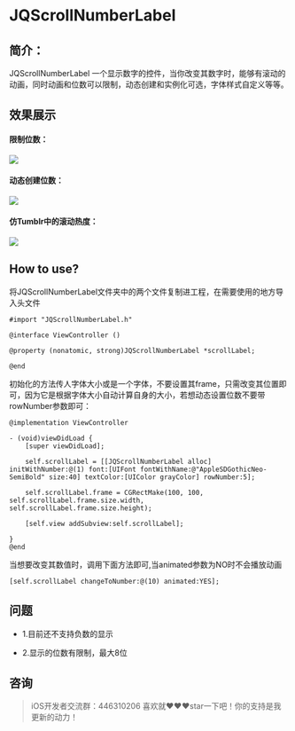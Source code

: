 # JQScrollNumberLabel

## 简介：

JQScrollNumberLabel 一个显示数字的控件，当你改变其数字时，能够有滚动的动画，同时动画和位数可以限制，动态创建和实例化可选，字体样式自定义等等。

## 效果展示
#### 限制位数：

![](https://github.com/xiaohange/JQScrollNumberLabel/blob/master/1.gif?raw=true)


#### 动态创建位数：

![](https://github.com/xiaohange/JQScrollNumberLabel/blob/master/2.gif?raw=true)


#### 仿Tumblr中的滚动热度：

![](https://github.com/xiaohange/JQScrollNumberLabel/blob/master/3.gif?raw=true)

## How to use?

将JQScrollNumberLabel文件夹中的两个文件复制进工程，在需要使用的地方导入头文件

```
#import "JQScrollNumberLabel.h"

@interface ViewController ()

@property (nonatomic, strong)JQScrollNumberLabel *scrollLabel;

@end
```

初始化的方法传人字体大小或是一个字体，不要设置其frame，只需改变其位置即可，因为它是根据字体大小自动计算自身的大小，若想动态设置位数不要带rowNumber参数即可：

```
@implementation ViewController

- (void)viewDidLoad {
    [super viewDidLoad];
    
    self.scrollLabel = [[JQScrollNumberLabel alloc] initWithNumber:@(1) font:[UIFont fontWithName:@"AppleSDGothicNeo-SemiBold" size:40] textColor:[UIColor grayColor] rowNumber:5];
    
    self.scrollLabel.frame = CGRectMake(100, 100, self.scrollLabel.frame.size.width, self.scrollLabel.frame.size.height);
    
    [self.view addSubview:self.scrollLabel];
    
}
@end
```

当想要改变其数值时，调用下面方法即可,当animated参数为NO时不会播放动画
```
[self.scrollLabel changeToNumber:@(10) animated:YES];
```
## 问题

* 1.目前还不支持负数的显示

* 2.显示的位数有限制，最大8位

## 咨询
>iOS开发者交流群：446310206   喜欢就❤️❤️❤️star一下吧！你的支持是我更新的动力！



